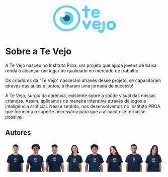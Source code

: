 <div align = "center">
   <img src="../imagens/logo.svg" alt="logo" width="200" height="auto" />
</div>

 # Sobre a Te Vejo

A Te Vejo nasceu no Instituto Proa, um projeto que ajuda jovens de baixa renda a alcançar um lugar de qualidade no mercado de trabalho.


Os criadores da "Te Vejo" nasceram através desse projeto, se capacitaram através das aulas e juntos, trilharam uma jornada de sucesso!

A Te Vejo, surgiu da carência, existente sobre a saúde visual das nossas crianças. Assim, aplicamos de maneira interativa através de jogos e inteligência artificial.
Nesse sentido, nos desenvolvemos no Instituto PROA que forneceu o suporte necessário para que a alicação se tornasse possível.

## Autores

<div style="display:flex; justify-content: space-around;">
<a href="https://github.com/Cai0Sant0">
  <img src="../imagens/Caio.jpg" width="100" />
</a>
<a href="https://github.com/Rirfit">
  <img src="../imagens/Gabriel.jpeg" width="100" />
</a>
<a href="https://github.com/Braz4BR">
  <img src="../imagens/Davi.jpeg"  width="100" />
</a>
  <a href="https://github.com/LiveaBrito">
  <img src="../imagens/Livea.jpeg" width="100" />
</a>
<a href="https://github.com/gusantos7">
  <img src="../imagens/Gustavo.jpeg" width="100" />
</a>
<a href="https://github.com/lissalissa-hub">
  <img src="../imagens/Melissa.jpeg"  width="100" />
</a>
  <a href="https://github.com/Pedro-HTS">
  <img src="../imagens/Pedro.jpeg" width="100" />
</a>
<a href="https://github.com/soniacolumba">
  <img src="../imagens/Sonia.jpeg" width="100" />
</a>
</div>

